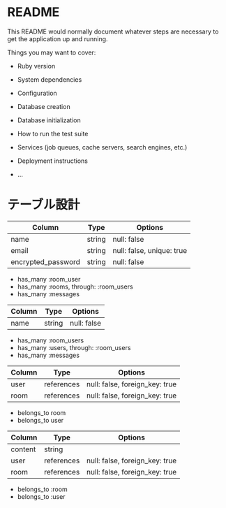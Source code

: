 # README

This README would normally document whatever steps are necessary to get the
application up and running.

Things you may want to cover:

* Ruby version

* System dependencies

* Configuration

* Database creation

* Database initialization

* How to run the test suite

* Services (job queues, cache servers, search engines, etc.)

* Deployment instructions

* ...

# テーブル設計

<!-- ## users テーブル -->

| Column             | Type   | Options     |
| ------------------ | ------ | ----------- |
| name               | string | null: false |
| email              | string | null: false, unique: true |
| encrypted_password | string | null: false |

<!-- ### Association -->

- has_many :room_user
- has_many :rooms, through: :room_users
- has_many :messages

<!-- ## rooms テーブル -->

| Column | Type   | Options     |
| ------ | ------ | ----------- |
| name   | string | null: false |

<!-- ### Association -->

- has_many :room_users
- has_many :users, through: :room_users
- has_many :messages

<!-- ## room_users テーブル -->

| Column | Type       | Options                        |
| ------ | ---------- | ------------------------------ |
| user   | references | null: false, foreign_key: true |
| room   | references | null: false, foreign_key: true |

<!-- ### Association -->

- belongs_to room
- belongs_to user

<!-- ## messages テーブル -->

| Column  | Type       | Options                        |
| ------- | ---------- | ------------------------------ |
| content | string     |                                |
| user    | references | null: false, foreign_key: true |
| room    | references | null: false, foreign_key: true |

- belongs_to :room
- belongs_to :user

